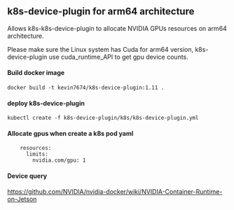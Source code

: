 ## k8s-device-plugin for arm64 architecture

Allows k8s-k8s-device-plugin to allocate  NVIDIA GPUs resources on arm64 architecture.

Please make sure the Linux system has Cuda for arm64 version, k8s-device-plugin use cuda_runtime_API to get gpu device counts.

#### Build docker image
```
docker build -t kevin7674/k8s-device-plugin:1.11 .
```
#### deploy k8s-device-plugin
```
kubectl create -f k8s-device-plugin/k8s/k8s-device-plugin.yml
```
#### Allocate gpus when create a k8s pod yaml
```
    resources:
      limits:
        nvidia.com/gpu: 1
```
#### Device query

https://github.com/NVIDIA/nvidia-docker/wiki/NVIDIA-Container-Runtime-on-Jetson






